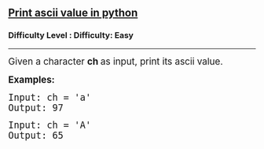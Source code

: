 <h2><a href="https://www.geeksforgeeks.org/problems/print-ascii-value-in-python/1?page=1&difficulty=Basic,Easy,Hard&status=unsolved&sortBy=accuracy">Print ascii value in python</a></h2><h3>Difficulty Level : Difficulty: Easy</h3><hr><div class="problems_problem_content__Xm_eO"><p><span style="font-size: 14pt;">Given a character <strong>ch&nbsp;</strong>as input, print its ascii value.</span></p>
<p><span style="font-size: 14pt;"><strong>Examples:</strong></span></p>
<pre><span style="font-size: 14pt;">Input: ch = 'a'</span><br><span style="font-size: 14pt;">Output: 97</span></pre>
<pre><span style="font-size: 14pt;">Input: ch = 'A'</span><br><span style="font-size: 14pt;">Output: 65</span></pre></div>